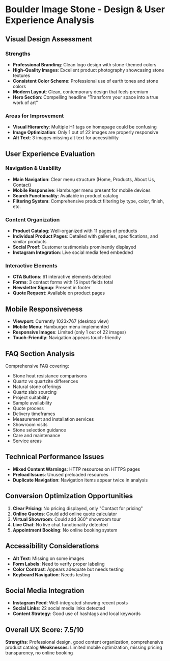 # Boulder Image Stone - Design & User Experience Analysis

## Visual Design Assessment

### Strengths
- **Professional Branding**: Clean logo design with stone-themed colors
- **High-Quality Images**: Excellent product photography showcasing stone textures
- **Consistent Color Scheme**: Professional use of earth tones and stone colors
- **Modern Layout**: Clean, contemporary design that feels premium
- **Hero Section**: Compelling headline "Transform your space into a true work of art"

### Areas for Improvement
- **Visual Hierarchy**: Multiple H1 tags on homepage could be confusing
- **Image Optimization**: Only 1 out of 22 images are properly responsive
- **Alt Text**: 3 images missing alt text for accessibility

## User Experience Evaluation

### Navigation & Usability
- **Main Navigation**: Clear menu structure (Home, Products, About Us, Contact)
- **Mobile Responsive**: Hamburger menu present for mobile devices
- **Search Functionality**: Available in product catalog
- **Filtering System**: Comprehensive product filtering by type, color, finish, etc.

### Content Organization
- **Product Catalog**: Well-organized with 11 pages of products
- **Individual Product Pages**: Detailed with galleries, specifications, and similar products
- **Social Proof**: Customer testimonials prominently displayed
- **Instagram Integration**: Live social media feed embedded

### Interactive Elements
- **CTA Buttons**: 61 interactive elements detected
- **Forms**: 3 contact forms with 15 input fields total
- **Newsletter Signup**: Present in footer
- **Quote Request**: Available on product pages

## Mobile Responsiveness
- **Viewport**: Currently 1023x767 (desktop view)
- **Mobile Menu**: Hamburger menu implemented
- **Responsive Images**: Limited (only 1 out of 22 images)
- **Touch-Friendly**: Navigation appears touch-friendly

## FAQ Section Analysis
Comprehensive FAQ covering:
- Stone heat resistance comparisons
- Quartz vs quartzite differences  
- Natural stone offerings
- Quartz slab sourcing
- Project suitability
- Sample availability
- Quote process
- Delivery timeframes
- Measurement and installation services
- Showroom visits
- Stone selection guidance
- Care and maintenance
- Service areas

## Technical Performance Issues
- **Mixed Content Warnings**: HTTP resources on HTTPS pages
- **Preload Issues**: Unused preloaded resources
- **Duplicate Navigation**: Navigation items appear twice in analysis

## Conversion Optimization Opportunities
1. **Clear Pricing**: No pricing displayed, only "Contact for pricing"
2. **Online Quotes**: Could add online quote calculator
3. **Virtual Showroom**: Could add 360° showroom tour
4. **Live Chat**: No live chat functionality detected
5. **Appointment Booking**: No online booking system

## Accessibility Considerations
- **Alt Text**: Missing on some images
- **Form Labels**: Need to verify proper labeling
- **Color Contrast**: Appears adequate but needs testing
- **Keyboard Navigation**: Needs testing

## Social Media Integration
- **Instagram Feed**: Well-integrated showing recent posts
- **Social Links**: 22 social media links detected
- **Content Strategy**: Good use of hashtags and local keywords

## Overall UX Score: 7.5/10
**Strengths**: Professional design, good content organization, comprehensive product catalog
**Weaknesses**: Limited mobile optimization, missing pricing transparency, no online booking

